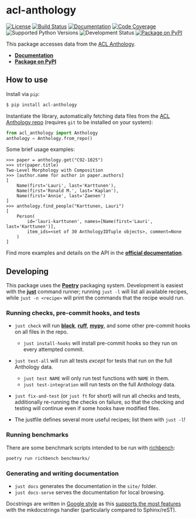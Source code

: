 # acl-anthology

[![License](https://img.shields.io/github/license/acl-org/acl-anthology)](LICENSE)
[![Build Status](https://img.shields.io/github/actions/workflow/status/acl-org/acl-anthology/code-quality.yml)](https://github.com/acl-org/acl-anthology/actions/workflows/code-quality.yml)
[![Documentation](https://img.shields.io/readthedocs/acl-anthology)](https://acl-anthology.readthedocs.io/)
[![Code Coverage](https://img.shields.io/codecov/c/gh/acl-org/acl-anthology)](https://codecov.io/gh/acl-org/acl-anthology)
![Supported Python Versions](https://img.shields.io/pypi/pyversions/acl-anthology)
![Development Status](https://img.shields.io/pypi/status/acl-anthology)
[![Package on PyPI](https://img.shields.io/pypi/v/acl-anthology)](https://pypi.org/project/acl-anthology/)

This package accesses data from the [ACL
Anthology](https://aclanthology.org).

- [**Documentation**](https://acl-anthology.readthedocs.io/)
- [**Package on PyPI**](https://pypi.org/project/acl-anthology/)

## How to use

Install via `pip`:

```bash
$ pip install acl-anthology
```

Instantiate the library, automatically fetching data files from the [ACL
Anthology repo](https://github.com/acl-org/acl-anthology) (requires `git` to be
installed on your system):

```python
from acl_anthology import Anthology
anthology = Anthology.from_repo()
```

Some brief usage examples:

```pycon
>>> paper = anthology.get("C92-1025")
>>> str(paper.title)
Two-Level Morphology with Composition
>>> [author.name for author in paper.authors]
[
    Name(first='Lauri', last='Karttunen'),
    Name(first='Ronald M.', last='Kaplan'),
    Name(first='Annie', last='Zaenen')
]
>>> anthology.find_people("Karttunen, Lauri")
[
    Person(
        id='lauri-karttunen', names=[Name(first='Lauri', last='Karttunen')],
        item_ids=<set of 30 AnthologyIDTuple objects>, comment=None
    )
]
```

Find more examples and details on the API in the [**official
documentation**](https://acl-anthology.readthedocs.io/).

## Developing

This package uses the [**Poetry**](https://python-poetry.org/) packaging system.
Development is easiest with the [**just**](https://github.com/casey/just)
command runner; running `just -l` will list all available recipes, while `just
-n <recipe>` will print the commands that the recipe would run.

### Running checks, pre-commit hooks, and tests

- `just check` will run [**black**](https://github.com/psf/black),
   [**ruff**](https://github.com/charliermarsh/ruff),
   [**mypy**](https://mypy.readthedocs.io), and some other pre-commit hooks on all
   files in the repo.

    - `just install-hooks` will install pre-commit hooks so they run on every
      attempted commit.

- `just test-all` will run all tests _except_ for tests that run on the full
  Anthology data.

    - `just test NAME` will only run test functions with `NAME` in them.
    - `just test-integration` will run tests on the full Anthology data.

- `just fix-and-test` (or `just ft` for short) will run all checks and tests,
  additionally re-running the checks on failure, so that the checking and
  testing will continue even if some hooks have modified files.

- The justfile defines several more useful recipes; list them with `just -l`!

### Running benchmarks

There are some benchmark scripts intended to be run with
[richbench](https://github.com/tonybaloney/rich-bench):

```bash
poetry run richbench benchmarks/
```

### Generating and writing documentation

- `just docs` generates the documentation in the `site/` folder.
- `just docs-serve` serves the documentation for local browsing.

Docstrings are written in [Google
style](https://github.com/google/styleguide/blob/gh-pages/pyguide.md#38-comments-and-docstrings)
as this [supports the most
features](https://mkdocstrings.github.io/griffe/docstrings/#parsers-features)
with the mkdocstrings handler (particularly compared to Sphinx/reST).
